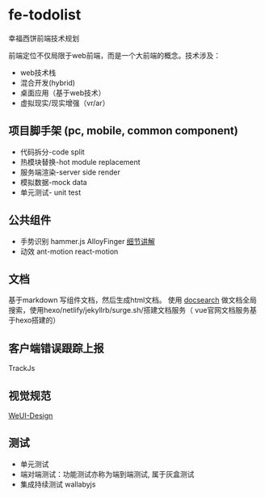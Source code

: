 # fe-todolist

幸福西饼前端技术规划

前端定位不仅局限于web前端，而是一个大前端的概念。技术涉及：

- web技术栈
- 混合开发(hybrid)
- 桌面应用（基于web技术）
- 虚拟现实/现实增强（vr/ar）

## 项目脚手架 (pc, mobile, common component)

- 代码拆分-code split
- 热模块替换-hot module replacement
- 服务端渲染-server side render
- 模拟数据-mock data
- 单元测试- unit test

## 公共组件

- 手势识别 hammer.js AlloyFinger [细节讲解][1]
- 动效 ant-motion react-motion

## 文档

基于markdown 写组件文档，然后生成html文档。
使用 [docsearch][3] 做文档全局搜索，使用hexo/netlify/jekyllrb/surge.sh/搭建文档服务（ vue官网文档服务基于hexo搭建的）

## 客户端错误跟踪上报

TrackJs

## 视觉规范

[WeUI-Design][4]

## 测试

- 单元测试
- 端对端测试：功能测试亦称为端到端测试, 属于灰盒测试
- 集成持续测试 wallabyjs


[1]:https://juejin.im/post/57b074fda633bd0057035b6d
[2]:https://zhuanlan.zhihu.com/p/29996622 "浅谈前后端分离与实践"
[3]:https://github.com/algolia/docsearch "docsearch"
[4]:https://github.com/weui/weui-design "微信视觉规范"